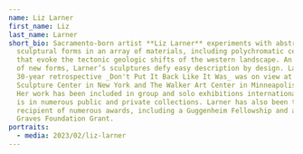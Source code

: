 ```yaml
---
name: Liz Larner
first_name: Liz
last_name: Larner
short_bio: Sacramento-born artist **Liz Larner** experiments with abstract
  sculptural forms in an array of materials, including polychromatic ceramics
  that evoke the tectonic geologic shifts of the western landscape. An inventor
  of new forms, Larner’s sculptures defy easy description by design. Larner's
  30-year retrospective _Don't Put It Back Like It Was_ was on view at the
  Sculpture Center in New York and The Walker Art Center in Minneapolis in 2022.
  Her work has been included in group and solo exhibitions internationally, and
  is in numerous public and private collections. Larner has also been the
  recipient of numerous awards, including a Guggenheim Fellowship and a Nancy
  Graves Foundation Grant.
portraits:
  - media: 2023/02/liz-larner
---
```

